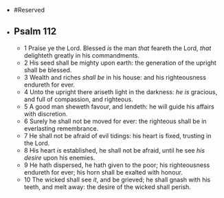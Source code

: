 - #Reserved
- ## Psalm 112
	- 1 Praise ye the Lord. Blessed *is* the man *that* feareth the Lord,
	  *that* delighteth greatly in his commandments.
	- 2 His seed shall be mighty upon earth:
	  the generation of the upright shall be blessed.
	- 3 Wealth and riches *shall be* in his house:
	  and his righteousness endureth for ever.
	- 4 Unto the upright there ariseth light in the darkness:
	  *he is* gracious, and full of compassion, and righteous.
	- 5 A good man sheweth favour, and lendeth:
	  he will guide his affairs with discretion.
	- 6 Surely he shall not be moved for ever:
	  the righteous shall be in everlasting remembrance.
	- 7 He shall not be afraid of evil tidings:
	  his heart is fixed, trusting in the Lord.
	- 8 His heart *is* established, he shall not be afraid,
	  until he see *his desire* upon his enemies.
	- 9 He hath dispersed, he hath given to the poor;
	  his righteousness endureth for ever;
	  his horn shall be exalted with honour.
	- 10 The wicked shall see *it*, and be grieved;
	  he shall gnash with his teeth, and melt away:
	  the desire of the wicked shall perish.